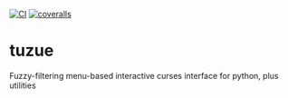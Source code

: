 [![CI](https://github.com/lpenz/tuzue/actions/workflows/ci.yml/badge.svg)](https://github.com/lpenz/tuzue/actions/workflows/ci.yml)
[![coveralls](https://coveralls.io/repos/github/lpenz/tuzue/badge.svg?branch=main)](https://coveralls.io/github/lpenz/tuzue?branch=main)

# tuzue

Fuzzy-filtering menu-based interactive curses interface for python,
plus utilities
